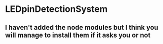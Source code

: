 # LEDpinDetectionSystem

## I haven't added the node modules but I think you will manage to install them if it asks you or not
